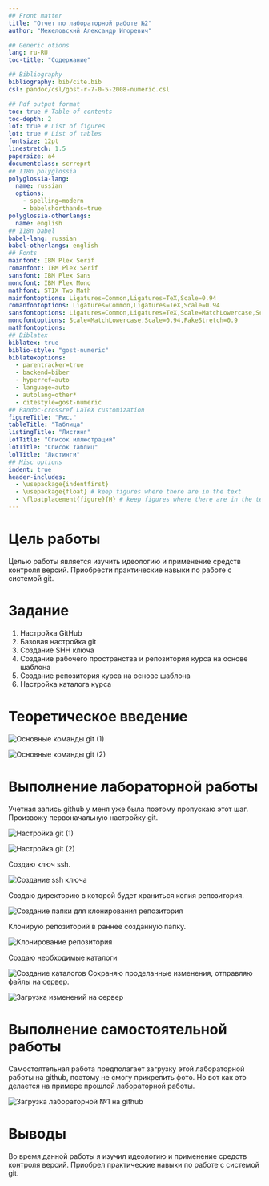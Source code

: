 ```yaml
---
## Front matter
title: "Отчет по лабораторной работе №2"
author: "Межеловский Александр Игоревич"

## Generic otions
lang: ru-RU
toc-title: "Содержание"

## Bibliography
bibliography: bib/cite.bib
csl: pandoc/csl/gost-r-7-0-5-2008-numeric.csl

## Pdf output format
toc: true # Table of contents
toc-depth: 2
lof: true # List of figures
lot: true # List of tables
fontsize: 12pt
linestretch: 1.5
papersize: a4
documentclass: scrreprt
## I18n polyglossia
polyglossia-lang:
  name: russian
  options:
	- spelling=modern
	- babelshorthands=true
polyglossia-otherlangs:
  name: english
## I18n babel
babel-lang: russian
babel-otherlangs: english
## Fonts
mainfont: IBM Plex Serif
romanfont: IBM Plex Serif
sansfont: IBM Plex Sans
monofont: IBM Plex Mono
mathfont: STIX Two Math
mainfontoptions: Ligatures=Common,Ligatures=TeX,Scale=0.94
romanfontoptions: Ligatures=Common,Ligatures=TeX,Scale=0.94
sansfontoptions: Ligatures=Common,Ligatures=TeX,Scale=MatchLowercase,Scale=0.94
monofontoptions: Scale=MatchLowercase,Scale=0.94,FakeStretch=0.9
mathfontoptions:
## Biblatex
biblatex: true
biblio-style: "gost-numeric"
biblatexoptions:
  - parentracker=true
  - backend=biber
  - hyperref=auto
  - language=auto
  - autolang=other*
  - citestyle=gost-numeric
## Pandoc-crossref LaTeX customization
figureTitle: "Рис."
tableTitle: "Таблица"
listingTitle: "Листинг"
lofTitle: "Список иллюстраций"
lotTitle: "Список таблиц"
lolTitle: "Листинги"
## Misc options
indent: true
header-includes:
  - \usepackage{indentfirst}
  - \usepackage{float} # keep figures where there are in the text
  - \floatplacement{figure}{H} # keep figures where there are in the text
---
```


# Цель работы

Целью работы является изучить идеологию и применение средств контроля версий. Приобрести практические навыки по работе с системой git.

# Задание

1. Настройка GitHub
2. Базовая настройка git
3. Создание SHH ключа
4. Создание рабочего пространства и репозитория курса на основе шаблона
5. Создание репозитория курса на основе шаблона
6. Настройка каталога курса

# Теоретическое введение
![Основные команды git (1)](image/1.png)

![Основные команды git (2)](image/2.png)

# Выполнение лабораторной работы

Учетная запись github у меня уже была поэтому пропускаю этот шаг. Произвожу первоначальную настройку git.

![Настройка git (1)](image/3.png)

![Настройка git (2)](image/4.png)

Создаю ключ ssh.

![Создание ssh ключа](image/5.png)

Создаю директорию в которой будет храниться копия репозитория.

![Создание папки для клонирования репозитория](image/6.png)

Клонирую репозиторий в раннее созданную папку.

![Клонирование репозитория](image/7.png)

Создаю необходимые каталоги

![Создание каталогов](image/8.png)
Сохраняю проделанные изменения, отправляю файлы на сервер.

![Загрузка изменений на сервер](image/9.png)

# Выполнение самостоятельной работы

Самостоятельная работа предполагает загрузку этой лабораторной работы на github, поэтому не смогу прикрепить фото. Но вот как это делается на примере прошлой лабораторной работы.

![Загрузка лабораторной №1 на github](image/10.png)

# Выводы

Во время данной работы я изучил идеологию и применение средств контроля версий. Приобрел практические навыки по работе с системой git.